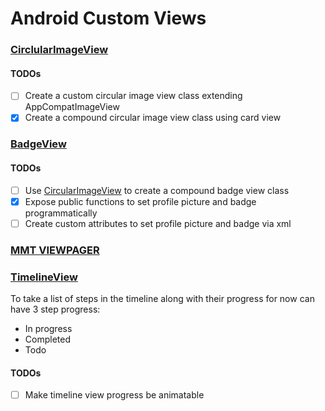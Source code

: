# Android Custom Views

### [CirclularImageView](/app/src/main/java/com/sanket/androidcustomviews/circular_image_view)
#### TODOs
- [ ] Create a custom circular image view class extending AppCompatImageView
- [x] Create a compound circular image view class using card view

### [BadgeView](/app/src/main/java/com/sanket/androidcustomviews/badge_view)
#### TODOs
- [ ] Use [CircularImageView](/app/src/main/java/com/sanket/androidcustomviews/circular_image_view) to create a compound badge view class
- [x] Expose public functions to set profile picture and badge programmatically
- [ ] Create custom attributes to set profile picture and badge via xml

### [MMT VIEWPAGER](/app/src/main/java/com/sanket/androidcustomviews/mmt_view_pager)

### [TimelineView](/app/src/main/java/com/sanket/androidcustomviews/timeline_view)
To take a list of steps in the timeline along with their progress for now can have 3 step progress:
- In progress
- Completed
- Todo
#### TODOs
- [ ] Make timeline view progress be animatable